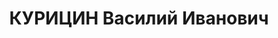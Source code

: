 ---
title: КУРИЦИН Василий Иванович
description: "Род. в 1892, Нижегородская губ., с. Липня, русский, обр.: низшее, член\
  \ ВКП(б). Проживал: Москва, Спиридоньевский пер., д. 9, кв. 1. Управляющий Трестом\
  \ коммунального оборудования Наркомата местной промышленности РСФСР. \n  Арестован\
  \ 16.08.1937. Обв. в подготовке теракта против Кагановича, вредительстве и участии\
  \ в антисоветской террористической организации правых. Приговор: ВК ВС СССР, 05.11.1937\
  \ – ВМН. Расстрелян 05.11.1937, г.Москва. \n  Реабилитирован ВК ВС СССР 19.05.1956"
---